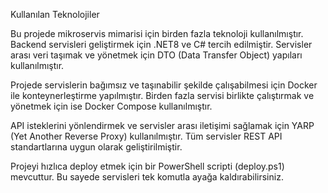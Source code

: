 Kullanılan Teknolojiler

Bu projede mikroservis mimarisi için birden fazla teknoloji kullanılmıştır. Backend servisleri geliştirmek için .NET8  ve C# tercih edilmiştir. Servisler arası veri taşımak ve yönetmek için DTO (Data Transfer Object) yapıları kullanılmıştır.

Projede servislerin bağımsız ve taşınabilir şekilde çalışabilmesi için Docker ile konteynerleştirme yapılmıştır. Birden fazla servisi birlikte çalıştırmak ve yönetmek için ise Docker Compose kullanılmıştır.

API isteklerini yönlendirmek ve servisler arası iletişimi sağlamak için YARP (Yet Another Reverse Proxy) kullanılmıştır. Tüm servisler REST API standartlarına uygun olarak geliştirilmiştir.

Projeyi hızlıca deploy etmek için bir PowerShell scripti (deploy.ps1) mevcuttur. Bu sayede servisleri tek komutla ayağa kaldırabilirsiniz.
